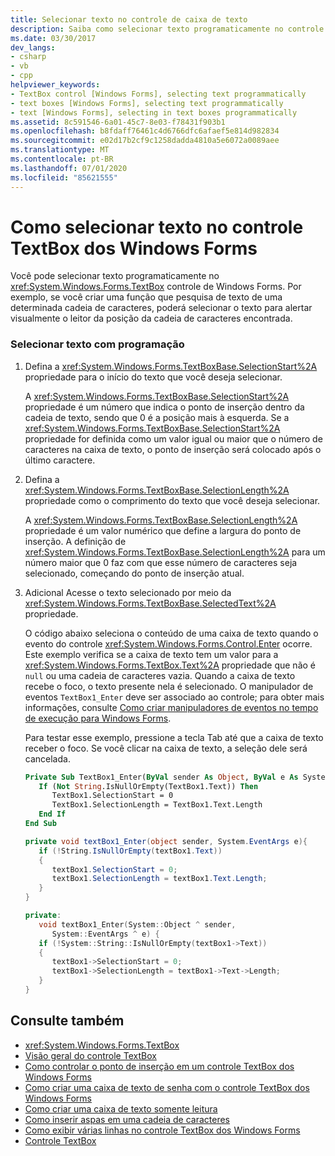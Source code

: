 ```yaml
---
title: Selecionar texto no controle de caixa de texto
description: Saiba como selecionar texto programaticamente no controle de caixa de texto Windows Forms. Além disso, saiba como alertar visualmente o leitor da posição da cadeia de caracteres encontrada.
ms.date: 03/30/2017
dev_langs:
- csharp
- vb
- cpp
helpviewer_keywords:
- TextBox control [Windows Forms], selecting text programmatically
- text boxes [Windows Forms], selecting text programmatically
- text [Windows Forms], selecting in text boxes programmatically
ms.assetid: 8c591546-6a01-45c7-8e03-f78431f903b1
ms.openlocfilehash: b8fdaff76461c4d6766dfc6afaef5e814d982834
ms.sourcegitcommit: e02d17b2cf9c1258dadda4810a5e6072a0089aee
ms.translationtype: MT
ms.contentlocale: pt-BR
ms.lasthandoff: 07/01/2020
ms.locfileid: "85621555"
---
```

# <a name="how-to-select-text-in-the-windows-forms-textbox-control"></a>Como selecionar texto no controle TextBox dos Windows Forms
Você pode selecionar texto programaticamente no <xref:System.Windows.Forms.TextBox> controle de Windows Forms. Por exemplo, se você criar uma função que pesquisa de texto de uma determinada cadeia de caracteres, poderá selecionar o texto para alertar visualmente o leitor da posição da cadeia de caracteres encontrada.  
  
### <a name="to-select-text-programmatically"></a>Selecionar texto com programação  
  
1. Defina a <xref:System.Windows.Forms.TextBoxBase.SelectionStart%2A> propriedade para o início do texto que você deseja selecionar.  
  
     A <xref:System.Windows.Forms.TextBoxBase.SelectionStart%2A> propriedade é um número que indica o ponto de inserção dentro da cadeia de texto, sendo que 0 é a posição mais à esquerda. Se a <xref:System.Windows.Forms.TextBoxBase.SelectionStart%2A> propriedade for definida como um valor igual ou maior que o número de caracteres na caixa de texto, o ponto de inserção será colocado após o último caractere.  
  
2. Defina a <xref:System.Windows.Forms.TextBoxBase.SelectionLength%2A> propriedade como o comprimento do texto que você deseja selecionar.  
  
     A <xref:System.Windows.Forms.TextBoxBase.SelectionLength%2A> propriedade é um valor numérico que define a largura do ponto de inserção. A definição de <xref:System.Windows.Forms.TextBoxBase.SelectionLength%2A> para um número maior que 0 faz com que esse número de caracteres seja selecionado, começando do ponto de inserção atual.  
  
3. Adicional Acesse o texto selecionado por meio da <xref:System.Windows.Forms.TextBoxBase.SelectedText%2A> propriedade.  
  
     O código abaixo seleciona o conteúdo de uma caixa de texto quando o evento do controle <xref:System.Windows.Forms.Control.Enter> ocorre. Este exemplo verifica se a caixa de texto tem um valor para a <xref:System.Windows.Forms.TextBox.Text%2A> propriedade que não é `null` ou uma cadeia de caracteres vazia. Quando a caixa de texto recebe o foco, o texto presente nela é selecionado. O manipulador de eventos `TextBox1_Enter` deve ser associado ao controle; para obter mais informações, consulte [Como criar manipuladores de eventos no tempo de execução para Windows Forms](../how-to-create-event-handlers-at-run-time-for-windows-forms.md).  
  
     Para testar esse exemplo, pressione a tecla Tab até que a caixa de texto receber o foco. Se você clicar na caixa de texto, a seleção dele será cancelada.  
  
    ```vb  
    Private Sub TextBox1_Enter(ByVal sender As Object, ByVal e As System.EventArgs) Handles TextBox1.Enter  
       If (Not String.IsNullOrEmpty(TextBox1.Text)) Then  
          TextBox1.SelectionStart = 0  
          TextBox1.SelectionLength = TextBox1.Text.Length  
       End If  
    End Sub  
    ```  
  
    ```csharp  
    private void textBox1_Enter(object sender, System.EventArgs e){  
       if (!String.IsNullOrEmpty(textBox1.Text))  
       {  
          textBox1.SelectionStart = 0;  
          textBox1.SelectionLength = textBox1.Text.Length;  
       }  
    }  
    ```  
  
    ```cpp  
    private:  
       void textBox1_Enter(System::Object ^ sender,  
          System::EventArgs ^ e) {  
       if (!System::String::IsNullOrEmpty(textBox1->Text))  
       {  
          textBox1->SelectionStart = 0;  
          textBox1->SelectionLength = textBox1->Text->Length;  
       }  
    }  
    ```  
  
## <a name="see-also"></a>Consulte também

- <xref:System.Windows.Forms.TextBox>
- [Visão geral do controle TextBox](textbox-control-overview-windows-forms.md)
- [Como controlar o ponto de inserção em um controle TextBox dos Windows Forms](how-to-control-the-insertion-point-in-a-windows-forms-textbox-control.md)
- [Como criar uma caixa de texto de senha com o controle TextBox dos Windows Forms](how-to-create-a-password-text-box-with-the-windows-forms-textbox-control.md)
- [Como criar uma caixa de texto somente leitura](how-to-create-a-read-only-text-box-windows-forms.md)
- [Como inserir aspas em uma cadeia de caracteres](how-to-put-quotation-marks-in-a-string-windows-forms.md)
- [Como exibir várias linhas no controle TextBox dos Windows Forms](how-to-view-multiple-lines-in-the-windows-forms-textbox-control.md)
- [Controle TextBox](textbox-control-windows-forms.md)
